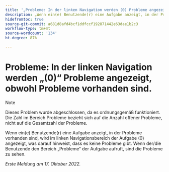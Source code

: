 ```yaml
---
title: '„Probleme: In der linken Navigation werden (0) Probleme angezeigt, obwohl Probleme vorhanden sind.“'
description: „Wenn ein(e) Benutzende(r) eine Aufgabe anzeigt, in der Probleme vorhanden sind, wird im linken Navigationsbereich der Aufgabe (0) angezeigt, was darauf hinweist, dass es keine Probleme gibt. Wenn der/die Benutzende den Bereich ‚Probleme‘ der Aufgabe aufruft, sind die Probleme zu sehen.“
hidefromtoc: true
source-git-commit: a681d8afd4bcf1ddfccf192871442e63dae1b2c3
workflow-type: tm+mt
source-wordcount: '134'
ht-degree: 87%

---
```



# Probleme: In der linken Navigation werden „(0)“ Probleme angezeigt, obwohl Probleme vorhanden sind.

>[!NOTE]
>
>Dieses Problem wurde abgeschlossen, da es ordnungsgemäß funktioniert. Die Zahl im Bereich Probleme bezieht sich auf die Anzahl offener Probleme, nicht auf die Gesamtzahl der Probleme.

Wenn ein(e) Benutzende(r) eine Aufgabe anzeigt, in der Probleme vorhanden sind, wird im linken Navigationsbereich der Aufgabe (0) angezeigt, was darauf hinweist, dass es keine Probleme gibt. Wenn der/die Benutzende den Bereich „Probleme“ der Aufgabe aufruft, sind die Probleme zu sehen.

_Erste Meldung am 17. Oktober 2022._

